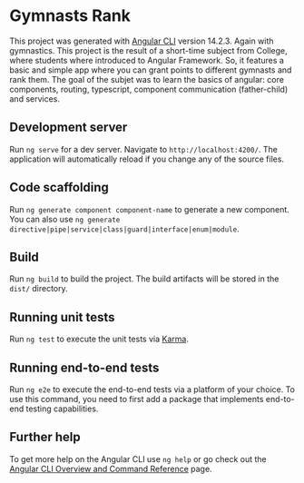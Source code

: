 # Gymnasts Rank

This project was generated with [Angular CLI](https://github.com/angular/angular-cli) version 14.2.3. 
Again with gymnastics. This project is the result of a short-time subject from College, where students where introduced to Angular Framework. So, it features a basic and simple app where you can grant points to different gymnasts and rank them. The goal of the subjet was to learn the basics of angular: core components, routing, typescript, component communication (father-child) and services.

## Development server

Run `ng serve` for a dev server. Navigate to `http://localhost:4200/`. The application will automatically reload if you change any of the source files.

## Code scaffolding

Run `ng generate component component-name` to generate a new component. You can also use `ng generate directive|pipe|service|class|guard|interface|enum|module`.

## Build

Run `ng build` to build the project. The build artifacts will be stored in the `dist/` directory.

## Running unit tests

Run `ng test` to execute the unit tests via [Karma](https://karma-runner.github.io).

## Running end-to-end tests

Run `ng e2e` to execute the end-to-end tests via a platform of your choice. To use this command, you need to first add a package that implements end-to-end testing capabilities.

## Further help

To get more help on the Angular CLI use `ng help` or go check out the [Angular CLI Overview and Command Reference](https://angular.io/cli) page.
